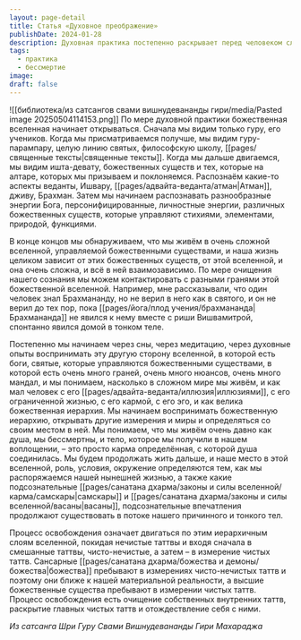 ```yaml
---
layout: page-detail
title: Статья «Духовное преображение»
publishDate: 2024-01-28
description: Духовная практика постепенно раскрывает перед человеком сложную божественную вселенную и иерархию, где всё взаимосвязано и управляется высшими существами. Очищая сознание, человек начинает воспринимать другие измерения, осознаёт свою бессмертную природу и роль в этой вселенной. Освобождение достигается через очищение внутренних таттв и отождествление с чистыми уровнями бытия.
tags:
  - практика
  - бессмертие
image: 
draft: false
---
```

![[библиотека/из сатсангов свами вишнудевананды гири/media/Pasted image 20250504114153.png]]
 По мере духовной практики божественная вселенная начинает открываться. Сначала мы видим только гуру, его учеников. Когда мы присматриваемся получше, мы видим гуру-парампару, целую линию святых, философскую школу, [[pages/священные тексты|священные тексты]]. Когда мы дальше двигаемся, мы видим ишта-девату, божественных существ и тех, которые на алтаре, которых мы призываем и поклоняемся. Распознаём какие-то аспекты веданты, Ишвару, [[pages/адвайта-веданта/атман|Атман]], дживу, Брахман. Затем мы начинаем распознавать разнообразные энергии Бога, персонифицированные, личностные энергии, различных божественных существ, которые управляют стихиями, элементами, природой, функциями.

 В конце концов мы обнаруживаем, что мы живём в очень сложной вселенной, управляемой божественными существами, и наша жизнь целиком зависит от этих божественных существ, от этой вселенной, и она очень сложна, и всё в ней взаимозависимо. По мере очищения нашего сознания мы можем контактировать с разными гранями этой божественной вселенной. Например, мне рассказывали, что один человек знал Брахмананду, но не верил в него как в святого, и он не верил до тех пор, пока [[pages/йога/плод учения/брахмананда|Брахмананда]] не явился к нему вместе с риши Вишвамитрой, спонтанно явился домой в тонком теле.

 Постепенно мы начинаем через сны, через медитацию, через духовные опыты воспринимать эту другую сторону вселенной, в которой есть боги, святые, которые управляются божественными существами, в которой есть очень много граней, очень много нюансов, очень много мандал, и мы понимаем, насколько в сложном мире мы живём, и как мал человек с его [[pages/адвайта-веданта/иллюзия|иллюзиями]], с его ограниченной жизнью, с его кармой, с его эго, и как велика божественная иерархия. Мы начинаем воспринимать божественную иерархию, открывать другие измерения и миры и определяться со своим местом в ней. Мы понимаем, что мы живём очень давно как душа, мы бессмертны, и тело, которое мы получили в нашем воплощении, – это просто карма определённая, с которой душа соединилась. Мы будем продолжать жить дальше, и наше место в этой вселенной, роль, условия, окружение определяются тем, как мы распоряжаемся нашей нынешней жизнью, а также какие подсознательные [[pages/санатана дхарма/законы и силы вселенной/карма/самскары|самскары]] и [[pages/санатана дхарма/законы и силы вселенной/васаны|васаны]], подсознательные впечатления продолжают существовать в потоке нашего причинного и тонкого тел.

 Процесс освобождения означает двигаться по этим иерархичным слоям вселенной, покидая нечистые таттвы и входя сначала в смешанные таттвы, чисто-нечистые, а затем – в измерение чистых таттв. Сансарные [[pages/санатана дхарма/божества и демоны/божества|божества]] пребывают в измерениях чисто-нечистых таттв и поэтому они ближе к нашей материальной реальности, а высшие божественные существа пребывают в измерении чистых таттв. Процесс освобождения есть очищение собственных внутренних таттв, раскрытие главных чистых таттв и отождествление себя с ними.

*Из сатсанга Шри Гуру Свами Вишнудевананды Гири Махараджа*